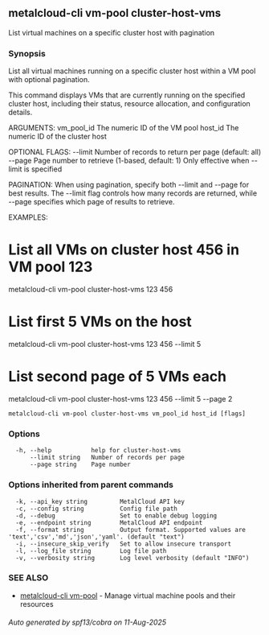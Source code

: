 ## metalcloud-cli vm-pool cluster-host-vms

List virtual machines on a specific cluster host with pagination

### Synopsis

List all virtual machines running on a specific cluster host within a VM pool with optional pagination.

This command displays VMs that are currently running on the specified cluster host,
including their status, resource allocation, and configuration details.

ARGUMENTS:
  vm_pool_id       The numeric ID of the VM pool
  host_id          The numeric ID of the cluster host

OPTIONAL FLAGS:
  --limit          Number of records to return per page (default: all)
  --page           Page number to retrieve (1-based, default: 1)
                   Only effective when --limit is specified

PAGINATION:
When using pagination, specify both --limit and --page for best results.
The --limit flag controls how many records are returned, while --page
specifies which page of results to retrieve.

EXAMPLES:
  # List all VMs on cluster host 456 in VM pool 123
  metalcloud-cli vm-pool cluster-host-vms 123 456

  # List first 5 VMs on the host
  metalcloud-cli vm-pool cluster-host-vms 123 456 --limit 5

  # List second page of 5 VMs each
  metalcloud-cli vm-pool cluster-host-vms 123 456 --limit 5 --page 2

```
metalcloud-cli vm-pool cluster-host-vms vm_pool_id host_id [flags]
```

### Options

```
  -h, --help           help for cluster-host-vms
      --limit string   Number of records per page
      --page string    Page number
```

### Options inherited from parent commands

```
  -k, --api_key string         MetalCloud API key
  -c, --config string          Config file path
  -d, --debug                  Set to enable debug logging
  -e, --endpoint string        MetalCloud API endpoint
  -f, --format string          Output format. Supported values are 'text','csv','md','json','yaml'. (default "text")
  -i, --insecure_skip_verify   Set to allow insecure transport
  -l, --log_file string        Log file path
  -v, --verbosity string       Log level verbosity (default "INFO")
```

### SEE ALSO

* [metalcloud-cli vm-pool](metalcloud-cli_vm-pool.md)	 - Manage virtual machine pools and their resources

###### Auto generated by spf13/cobra on 11-Aug-2025
